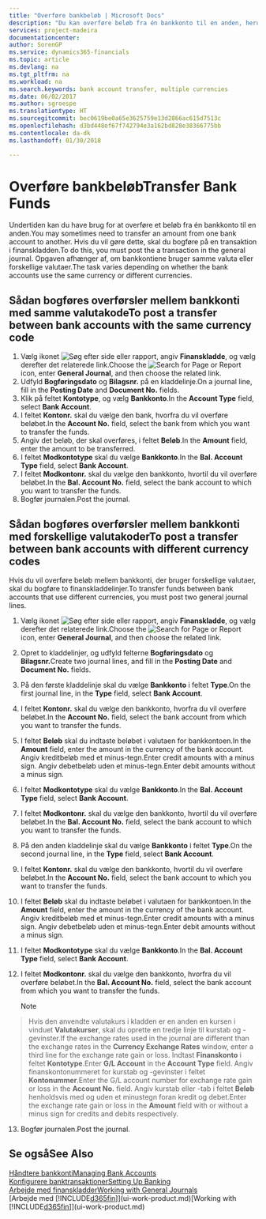 ```yaml
---
title: "Overføre bankbeløb | Microsoft Docs"
description: "Du kan overføre beløb fra én bankkonto til en anden, herunder forskellige valutaer, ved at bogføre transaktionen i finanskladden."
services: project-madeira
documentationcenter: 
author: SorenGP
ms.service: dynamics365-financials
ms.topic: article
ms.devlang: na
ms.tgt_pltfrm: na
ms.workload: na
ms.search.keywords: bank account transfer, multiple currencies
ms.date: 06/02/2017
ms.author: sgroespe
ms.translationtype: HT
ms.sourcegitcommit: bec0619be0a65e3625759e13d2866ac615d7513c
ms.openlocfilehash: d3bd448ef67f742794e3a162bd828e38366775bb
ms.contentlocale: da-dk
ms.lasthandoff: 01/30/2018

---
```

# <a name="transfer-bank-funds"></a><span data-ttu-id="d79d0-103">Overføre bankbeløb</span><span class="sxs-lookup"><span data-stu-id="d79d0-103">Transfer Bank Funds</span></span>
<span data-ttu-id="d79d0-104">Undertiden kan du have brug for at overføre et beløb fra én bankkonto til en anden.</span><span class="sxs-lookup"><span data-stu-id="d79d0-104">You may sometimes need to transfer an amount from one bank account to another.</span></span> <span data-ttu-id="d79d0-105">Hvis du vil gøre dette, skal du bogføre på en transaktion i finanskladden.</span><span class="sxs-lookup"><span data-stu-id="d79d0-105">To do this, you must post the a transaction in the general journal.</span></span> <span data-ttu-id="d79d0-106">Opgaven afhænger af, om bankkontiene bruger samme valuta eller forskellige valutaer.</span><span class="sxs-lookup"><span data-stu-id="d79d0-106">The task varies depending on whether the bank accounts use the same currency or different currencies.</span></span>

## <a name="to-post-a-transfer-between-bank-accounts-with-the-same-currency-code"></a><span data-ttu-id="d79d0-107">Sådan bogføres overførsler mellem bankkonti med samme valutakode</span><span class="sxs-lookup"><span data-stu-id="d79d0-107">To post a transfer between bank accounts with the same currency code</span></span>
1. <span data-ttu-id="d79d0-108">Vælg ikonet ![Søg efter side eller rapport](media/ui-search/search_small.png "Ikonet Søg efter side eller rapport"), angiv **Finanskladde**, og vælg derefter det relaterede link.</span><span class="sxs-lookup"><span data-stu-id="d79d0-108">Choose the ![Search for Page or Report](media/ui-search/search_small.png "Search for Page or Report icon") icon, enter **General Journal**, and then choose the related link.</span></span>
2. <span data-ttu-id="d79d0-109">Udfyld **Bogføringsdato** og **Bilagsnr.** på en kladdelinje.</span><span class="sxs-lookup"><span data-stu-id="d79d0-109">On a journal line, fill in the **Posting Date** and **Document No.** fields.</span></span>
3. <span data-ttu-id="d79d0-110">Klik på feltet **Kontotype**, og vælg **Bankkonto**.</span><span class="sxs-lookup"><span data-stu-id="d79d0-110">In the **Account Type** field, select **Bank Account**.</span></span>
4. <span data-ttu-id="d79d0-111">I feltet **Kontonr.** skal du vælge den bank, hvorfra du vil overføre beløbet.</span><span class="sxs-lookup"><span data-stu-id="d79d0-111">In the **Account No.** field, select the bank from which you want to transfer the funds.</span></span>
5. <span data-ttu-id="d79d0-112">Angiv det beløb, der skal overføres, i feltet **Beløb**.</span><span class="sxs-lookup"><span data-stu-id="d79d0-112">In the **Amount** field, enter the amount to be transferred.</span></span>
6. <span data-ttu-id="d79d0-113">I feltet **Modkontotype** skal du vælge **Bankkonto**.</span><span class="sxs-lookup"><span data-stu-id="d79d0-113">In the **Bal. Account Type** field, select **Bank Account**.</span></span>
7. <span data-ttu-id="d79d0-114">I feltet **Modkontonr.** skal du vælge den bankkonto, hvortil du vil overføre beløbet.</span><span class="sxs-lookup"><span data-stu-id="d79d0-114">In the **Bal. Account No.** field, select the bank account to which you want to transfer the funds.</span></span>
8. <span data-ttu-id="d79d0-115">Bogfør journalen.</span><span class="sxs-lookup"><span data-stu-id="d79d0-115">Post the journal.</span></span>

## <a name="to-post-a-transfer-between-bank-accounts-with-different-currency-codes"></a><span data-ttu-id="d79d0-116">Sådan bogføres overførsler mellem bankkonti med forskellige valutakoder</span><span class="sxs-lookup"><span data-stu-id="d79d0-116">To post a transfer between bank accounts with different currency codes</span></span>
<span data-ttu-id="d79d0-117">Hvis du vil overføre beløb mellem bankkonti, der bruger forskellige valutaer, skal du bogføre to finanskladdelinjer.</span><span class="sxs-lookup"><span data-stu-id="d79d0-117">To transfer funds between bank accounts that use different currencies, you must post two general journal lines.</span></span>

1. <span data-ttu-id="d79d0-118">Vælg ikonet ![Søg efter side eller rapport](media/ui-search/search_small.png "Ikonet Søg efter side eller rapport"), angiv **Finanskladde**, og vælg derefter det relaterede link.</span><span class="sxs-lookup"><span data-stu-id="d79d0-118">Choose the ![Search for Page or Report](media/ui-search/search_small.png "Search for Page or Report icon") icon, enter **General Journal**, and then choose the related link.</span></span>
2. <span data-ttu-id="d79d0-119">Opret to kladdelinjer, og udfyld felterne **Bogføringsdato** og **Bilagsnr.**</span><span class="sxs-lookup"><span data-stu-id="d79d0-119">Create two journal lines, and fill in the **Posting Date** and **Document No.** fields.</span></span>
3. <span data-ttu-id="d79d0-120">På den første kladdelinje skal du vælge **Bankkonto** i feltet **Type**.</span><span class="sxs-lookup"><span data-stu-id="d79d0-120">On the first journal line, in the **Type** field, select **Bank Account**.</span></span>
4. <span data-ttu-id="d79d0-121">I feltet **Kontonr.** skal du vælge den bankkonto, hvorfra du vil overføre beløbet.</span><span class="sxs-lookup"><span data-stu-id="d79d0-121">In the **Account No.** field, select the bank account from which you want to transfer the funds.</span></span>
5. <span data-ttu-id="d79d0-122">I feltet **Beløb** skal du indtaste beløbet i valutaen for bankkontoen.</span><span class="sxs-lookup"><span data-stu-id="d79d0-122">In the **Amount** field, enter the amount in the currency of the bank account.</span></span> <span data-ttu-id="d79d0-123">Angiv kreditbeløb med et minus-tegn.</span><span class="sxs-lookup"><span data-stu-id="d79d0-123">Enter credit amounts with a minus sign.</span></span> <span data-ttu-id="d79d0-124">Angiv debetbeløb uden et minus-tegn.</span><span class="sxs-lookup"><span data-stu-id="d79d0-124">Enter debit amounts without a minus sign.</span></span>
6. <span data-ttu-id="d79d0-125">I feltet **Modkontotype** skal du vælge **Bankkonto**.</span><span class="sxs-lookup"><span data-stu-id="d79d0-125">In the **Bal. Account Type** field, select **Bank Account**.</span></span>
7. <span data-ttu-id="d79d0-126">I feltet **Modkontonr.** skal du vælge den bankkonto, hvortil du vil overføre beløbet.</span><span class="sxs-lookup"><span data-stu-id="d79d0-126">In the **Bal. Account No.** field, select the bank account to which you want to transfer the funds.</span></span>
8. <span data-ttu-id="d79d0-127">På den anden kladdelinje skal du vælge **Bankkonto** i feltet **Type**.</span><span class="sxs-lookup"><span data-stu-id="d79d0-127">On the second journal line, in the **Type** field, select **Bank Account**.</span></span>
9. <span data-ttu-id="d79d0-128">I feltet **Kontonr.** skal du vælge den bankkonto, hvortil du vil overføre beløbet.</span><span class="sxs-lookup"><span data-stu-id="d79d0-128">In the **Account No.** field, select the bank account to which you want to transfer the funds.</span></span>
10. <span data-ttu-id="d79d0-129">I feltet **Beløb** skal du indtaste beløbet i valutaen for bankkontoen.</span><span class="sxs-lookup"><span data-stu-id="d79d0-129">In the **Amount** field, enter the amount in the currency of the bank account.</span></span> <span data-ttu-id="d79d0-130">Angiv kreditbeløb med et minus-tegn.</span><span class="sxs-lookup"><span data-stu-id="d79d0-130">Enter credit amounts with a minus sign.</span></span> <span data-ttu-id="d79d0-131">Angiv debetbeløb uden et minus-tegn.</span><span class="sxs-lookup"><span data-stu-id="d79d0-131">Enter debit amounts without a minus sign.</span></span>
11. <span data-ttu-id="d79d0-132">I feltet **Modkontotype** skal du vælge **Bankkonto**.</span><span class="sxs-lookup"><span data-stu-id="d79d0-132">In the **Bal. Account Type** field, select **Bank Account**.</span></span>  
12. <span data-ttu-id="d79d0-133">I feltet **Modkontonr.** skal du vælge den bankkonto, hvorfra du vil overføre beløbet.</span><span class="sxs-lookup"><span data-stu-id="d79d0-133">In the **Bal. Account No.** field, select the bank account from which you want to transfer the funds.</span></span>

    > [!NOTE]  
>   <span data-ttu-id="d79d0-134">Hvis den anvendte valutakurs i kladden er en anden en kursen i vinduet **Valutakurser**, skal du oprette en tredje linje til kurstab og -gevinster.</span><span class="sxs-lookup"><span data-stu-id="d79d0-134">If the exchange rates used in the journal are different than the exchange rates in the **Currency Exchange Rates** window, enter a third line for the exchange rate gain or loss.</span></span> <span data-ttu-id="d79d0-135">Indtast **Finanskonto** i feltet **Kontotype**.</span><span class="sxs-lookup"><span data-stu-id="d79d0-135">Enter **G/L Account** in the **Account Type** field.</span></span> <span data-ttu-id="d79d0-136">Angiv finanskontonummeret for kurstab og -gevinster i feltet **Kontonummer**.</span><span class="sxs-lookup"><span data-stu-id="d79d0-136">Enter the G/L account number for exchange rate gain or loss in the **Account No.** field.</span></span> <span data-ttu-id="d79d0-137">Angiv kurstab eller -tab i feltet **Beløb** henholdsvis med og uden et minustegn foran kredit og debet.</span><span class="sxs-lookup"><span data-stu-id="d79d0-137">Enter the exchange rate gain or loss in the **Amount** field with or without a minus sign for credits and debits respectively.</span></span>
13. <span data-ttu-id="d79d0-138">Bogfør journalen.</span><span class="sxs-lookup"><span data-stu-id="d79d0-138">Post the journal.</span></span>

## <a name="see-also"></a><span data-ttu-id="d79d0-139">Se også</span><span class="sxs-lookup"><span data-stu-id="d79d0-139">See Also</span></span>
[<span data-ttu-id="d79d0-140">Håndtere bankkonti</span><span class="sxs-lookup"><span data-stu-id="d79d0-140">Managing Bank Accounts</span></span>](bank-manage-bank-accounts.md)  
[<span data-ttu-id="d79d0-141">Konfigurere banktransaktioner</span><span class="sxs-lookup"><span data-stu-id="d79d0-141">Setting Up Banking</span></span>](bank-setup-banking.md)  
[<span data-ttu-id="d79d0-142">Arbejde med finanskladder</span><span class="sxs-lookup"><span data-stu-id="d79d0-142">Working with General Journals</span></span>](ui-work-general-journals.md)  
<span data-ttu-id="d79d0-143">[Arbejde med [!INCLUDE[d365fin](includes/d365fin_md.md)]](ui-work-product.md)</span><span class="sxs-lookup"><span data-stu-id="d79d0-143">[Working with [!INCLUDE[d365fin](includes/d365fin_md.md)]](ui-work-product.md)</span></span>

